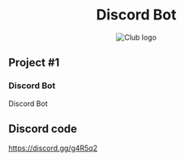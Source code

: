 <div align="center">
<h1>Discord Bot</h1>
</div>
<p align="center">
<img src = "https://github.com/Wayland-CS-Club/club-2020-2021/blob/main/logo.png" alt="Club logo">
</p>

## Project #1
### Discord Bot
Discord Bot


## Discord code
https://discord.gg/g4R5q2
